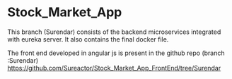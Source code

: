 # Stock_Market_App
This branch (Surendar) consists of the backend microservices integrated with eureka server. It also contains the final docker file.

The front end developed in angular js is present in the github repo (branch :Surendar)
https://github.com/Sureactor/Stock_Market_App_FrontEnd/tree/Surendar
